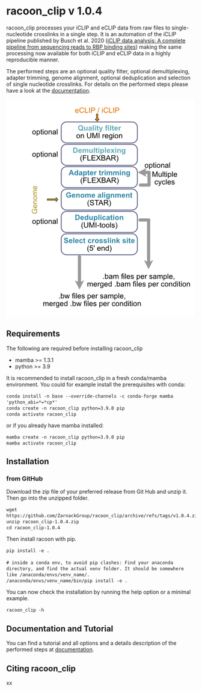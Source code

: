 # racoon_clip v 1.0.4

racoon_clip processes your iCLIP and eCLIP data from raw files to single-nucleotide crosslinks in a single step. It is an automation of the iCLIP pipeline published by Busch et al. 2020 ([iCLIP data analysis: A complete pipeline from sequencing reads to RBP binding sites](https://doi.org/10.1016/j.ymeth.2019.11.008)) making the same processing now available for both iCLIP and eCLIP data in a highly reproducible manner. 

The performed steps are an optional quality filter, optional demultiplexing, adapter trimming, genome alignment, optional deduplication and selection of single nucleotide crosslinks. For details on the performed steps please have a look at the [documentation](https://racoon-clip.readthedocs.io/en/latest/).

![](Workflow.png)


## Requirements

The following are required before installing racoon_clip

+ mamba >= 1.3.1
+ python >= 3.9

It is recommended to install racoon_clip in a fresh conda/mamba environment. You could for example install the prerequisites with conda:

```
conda install -n base --override-channels -c conda-forge mamba 'python_abi=*=*cp*'
conda create -n racoon_clip python=3.9.0 pip
conda activate racoon_clip
```

or if you already have mamba installed:

```
mamba create -n racoon_clip python=3.9.0 pip
mamba activate racoon_clip
``` 

## Installation

### from GitHub

Download the zip file of your preferred release from Git Hub and unzip it. Then go into the unzipped folder.

```
wget https://github.com/ZarnackGroup/racoon_clip/archive/refs/tags/v1.0.4.zip
unzip racoon_clip-1.0.4.zip
cd racoon_clip-1.0.4
```

Then install racoon with pip.
```
pip install -e .

# inside a conda env, to avoid pip clashes: Find your anaconda directory, and find the actual venv folder. It should be somewhere like /anaconda/envs/venv_name/.
/anaconda/envs/venv_name/bin/pip install -e .

```

You can now check the installation by running the help option or a minimal example.

```
racoon_clip -h
```


## Documentation and Tutorial

You can find a tutorial and all options and a details description of the performed steps at [documentation](https://racoon-clip.readthedocs.io/en/latest/).

## Citing racoon_clip

xx
